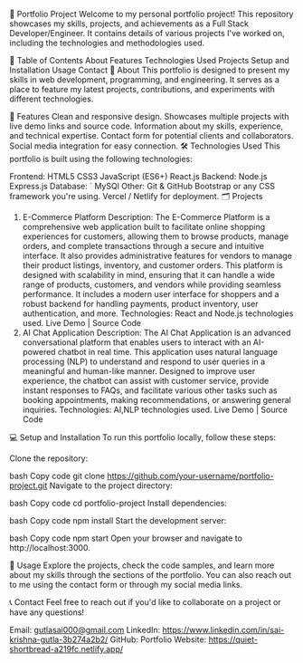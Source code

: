 🚀 Portfolio Project
Welcome to my personal portfolio project! This repository showcases my skills, projects, and achievements as a Full Stack Developer/Engineer. It contains details of various projects I've worked on, including the technologies and methodologies used.

📂 Table of Contents
About
Features
Technologies Used
Projects
Setup and Installation
Usage
Contact
📖 About
This portfolio is designed to present my skills in web development, programming, and engineering. It serves as a place to feature my latest projects, contributions, and experiments with different technologies.

🎨 Features
Clean and responsive design.
Showcases multiple projects with live demo links and source code.
Information about my skills, experience, and technical expertise.
Contact form for potential clients and collaborators.
Social media integration for easy connection.
🛠️ Technologies Used
This portfolio is built using the following technologies:

Frontend:
HTML5
CSS3
JavaScript (ES6+)
React.js
Backend:
Node.js
Express.js
Database:  `
MySQl
Other:
Git & GitHub
Bootstrap or any CSS framework you're using.
Vercel / Netlify for deployment.
🗂️ Projects
1. E-Commerce Platform
Description: The E-Commerce Platform is a comprehensive web application built to facilitate online shopping experiences for customers, allowing them to browse products, manage orders, and complete transactions through a secure and intuitive interface. It also provides administrative features for vendors to manage their product listings, inventory, and customer orders.
This platform is designed with scalability in mind, ensuring that it can handle a wide range of products, customers, and vendors while providing seamless performance. It includes a modern user interface for shoppers and a robust backend for handling payments, product inventory, user authentication, and more.
Technologies: React and Node.js technologies used.
Live Demo | Source Code
2. AI Chat Application
Description: The AI Chat Application is an advanced conversational platform that enables users to interact with an AI-powered chatbot in real time. This application uses natural language processing (NLP) to understand and respond to user queries in a meaningful and human-like manner. Designed to improve user experience, the chatbot can assist with customer service, provide instant responses to FAQs, and facilitate various other tasks such as booking appointments, making recommendations, or answering general inquiries.
Technologies: AI,NLP technologies used.
Live Demo | Source Code


💻 Setup and Installation
To run this portfolio locally, follow these steps:

Clone the repository:

bash
Copy code
git clone https://github.com/your-username/portfolio-project.git
Navigate to the project directory:

bash
Copy code
cd portfolio-project
Install dependencies:

bash
Copy code
npm install
Start the development server:

bash
Copy code
npm start
Open your browser and navigate to http://localhost:3000.

🚀 Usage
Explore the projects, check the code samples, and learn more about my skills through the sections of the portfolio. You can also reach out to me using the contact form or through my social media links.

📞 Contact
Feel free to reach out if you'd like to collaborate on a project or have any questions!

Email: gutlasai000@gmail.com
LinkedIn: https://www.linkedin.com/in/sai-krishna-gutla-3b274a2b2/
GitHub: 
Portfolio Website: https://quiet-shortbread-a219fc.netlify.app/

